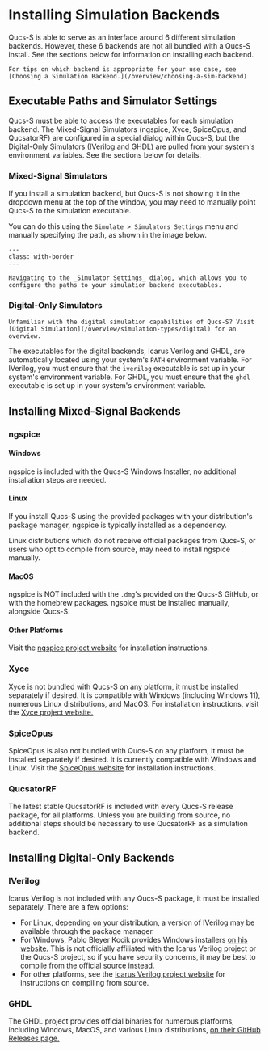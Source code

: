 # Installing Simulation Backends

Qucs-S is able to serve as an interface around 6 different simulation backends. However, these 6 backends are not all bundled with a Qucs-S install. See the sections below for information on installing each backend.

```{tip}
For tips on which backend is appropriate for your use case, see [Choosing a Simulation Backend.](/overview/choosing-a-sim-backend)
```

## Executable Paths and Simulator Settings

Qucs-S must be able to access the executables for each simulation backend. The Mixed-Signal Simulators (ngspice, Xyce, SpiceOpus, and QucsatorRF) are configured in a special dialog within Qucs-S, but the Digital-Only Simulators (IVerilog and GHDL) are pulled from your system's environment variables. See the sections below for details.

### Mixed-Signal Simulators

If you install a simulation backend, but Qucs-S is not showing it in the dropdown menu at the top of the window, you may need to manually point Qucs-S to the simulation executable.

You can do this using the ``Simulate > Simulators Settings`` menu and manually specifying the path, as shown in the image below.

```{figure} /overview/images/simulators-settings-annotated.drawio.png
---
class: with-border
---

Navigating to the _Simulator Settings_ dialog, which allows you to configure the paths to your simulation backend executables.
```

### Digital-Only Simulators

```{tip}
Unfamiliar with the digital simulation capabilities of Qucs-S? Visit [Digital Simulation](/overview/simulation-types/digital) for an overview.
```

The executables for the digital backends, Icarus Verilog and GHDL, are automatically located using your system's ``PATH`` environment variable. For IVerilog, you must ensure that the ``iverilog`` executable is set up in your system's environment variable. For GHDL, you must ensure that the ``ghdl`` executable is set up in your system's environment variable.

## Installing Mixed-Signal Backends

### ngspice

#### Windows

ngspice is included with the Qucs-S Windows Installer, no additional installation steps are needed.

#### Linux

If you install Qucs-S using the provided packages with your distribution's package manager, ngspice is typically installed as a dependency.

Linux distributions which do not receive official packages from Qucs-S, or users who opt to compile from source, may need to install ngspice manually.

#### MacOS

ngspice is NOT included with the ``.dmg``'s provided on the Qucs-S GitHub, or with the homebrew packages. ngspice must be installed manually, alongside Qucs-S.

#### Other Platforms

Visit the [ngspice project website](https://ngspice.sourceforge.io/) for installation instructions.

### Xyce

Xyce is not bundled with Qucs-S on any platform, it must be installed separately if desired. It is compatible with Windows (including Windows 11), numerous Linux distributions, and MacOS. For installation instructions, visit the [Xyce project website.](https://xyce.sandia.gov/)

### SpiceOpus

SpiceOpus is also not bundled with Qucs-S on any platform, it must be installed separately if desired. It is currently compatible with Windows and Linux. Visit the [SpiceOpus website](https://www.spiceopus.si/index.html) for installation instructions.

### QucsatorRF

The latest stable QucsatorRF is included with every Qucs-S release package, for all platforms. Unless you are building from source, no additional steps should be necessary to use QucsatorRF as a simulation backend.

## Installing Digital-Only Backends

### IVerilog

Icarus Verilog is not included with any Qucs-S package, it must be installed separately. There are a few options:
* For Linux, depending on your distribution, a version of IVerilog may be available through the package manager.
* For Windows, Pablo Bleyer Kocik provides Windows installers [on his website.](https://bleyer.org/icarus/) This is not officially affiliated with the Icarus Verilog project or the Qucs-S project, so if you have security concerns, it may be best to compile from the official source instead.
* For other platforms, see the [Icarus Verilog project website](https://steveicarus.github.io/iverilog/usage/installation.html) for instructions on compiling from source.

### GHDL

The GHDL project provides official binaries for numerous platforms, including Windows, MacOS, and various Linux distributions, [on their GitHub Releases page.](https://github.com/ghdl/ghdl/releases)

